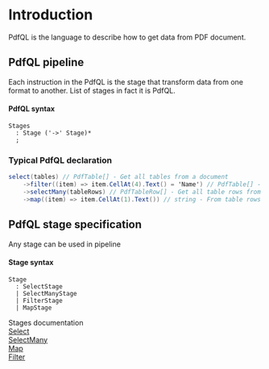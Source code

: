 ﻿# Introduction
PdfQL is the language to describe how to get data from PDF document.

## PdfQL pipeline

Each instruction in the PdfQL is the stage that transform data from one format to another.
List of stages in fact it is PdfQL.

#### PdfQL syntax
```antlr
Stages
  : Stage ('->' Stage)*
  ;
```

### Typical PdfQL declaration

```csharp
select(tables) // PdfTable[] - Get all tables from a document
    ->filter((item) => item.CellAt(4).Text() = 'Name') // PdfTable[] - Returns only tables where cell #4 contains text 'Name'
    ->selectMany(tableRows) // PdfTableRow[] - Get all table rows from tables, and transaform two-dimension array to one dimension
    ->map((item) => item.CellAt(1).Text()) // string - From table rows get cell #1 text.
```


## PdfQL stage specification

Any stage can be used in pipeline

#### Stage syntax
```antlr
Stage
  : SelectStage
  | SelectManyStage
  | FilterStage
  | MapStage
```

Stages documentation  
[Select](Select)  
[SelectMany](SelectMany)  
[Map](Map)  
[Filter](Filter)    